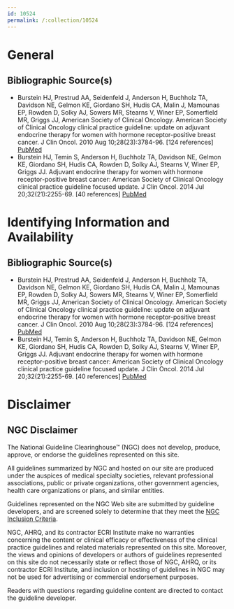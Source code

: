 ```yaml
---
id: 10524
permalink: /:collection/10524
---
```


# General

## Bibliographic Source(s)

- Burstein HJ, Prestrud AA, Seidenfeld J, Anderson H, Buchholz TA, Davidson NE, Gelmon KE, Giordano SH, Hudis CA, Malin J, Mamounas EP, Rowden D, Solky AJ, Sowers MR, Stearns V, Winer EP, Somerfield MR, Griggs JJ, American Society of Clinical Oncology. American Society of Clinical Oncology clinical practice guideline: update on adjuvant endocrine therapy for women with hormone receptor-positive breast cancer. J Clin Oncol. 2010 Aug 10;28(23):3784-96. [124 references] [ PubMed ](http://www.ncbi.nlm.nih.gov/entrez/query.fcgi?cmd=Retrieve&db=pubmed&dopt=Abstract&list_uids=20625130)
- Burstein HJ, Temin S, Anderson H, Buchholz TA, Davidson NE, Gelmon KE, Giordano SH, Hudis CA, Rowden D, Solky AJ, Stearns V, Winer EP, Griggs JJ. Adjuvant endocrine therapy for women with hormone receptor-positive breast cancer: American Society of Clinical Oncology clinical practice guideline focused update. J Clin Oncol. 2014 Jul 20;32(21):2255-69. [40 references] [ PubMed ](http://www.ncbi.nlm.nih.gov/entrez/query.fcgi?cmd=Retrieve&db=pubmed&dopt=Abstract&list_uids=24868023)

# Identifying Information and Availability

## Bibliographic Source(s)

- Burstein HJ, Prestrud AA, Seidenfeld J, Anderson H, Buchholz TA, Davidson NE, Gelmon KE, Giordano SH, Hudis CA, Malin J, Mamounas EP, Rowden D, Solky AJ, Sowers MR, Stearns V, Winer EP, Somerfield MR, Griggs JJ, American Society of Clinical Oncology. American Society of Clinical Oncology clinical practice guideline: update on adjuvant endocrine therapy for women with hormone receptor-positive breast cancer. J Clin Oncol. 2010 Aug 10;28(23):3784-96. [124 references] [ PubMed ](http://www.ncbi.nlm.nih.gov/entrez/query.fcgi?cmd=Retrieve&db=pubmed&dopt=Abstract&list_uids=20625130)
- Burstein HJ, Temin S, Anderson H, Buchholz TA, Davidson NE, Gelmon KE, Giordano SH, Hudis CA, Rowden D, Solky AJ, Stearns V, Winer EP, Griggs JJ. Adjuvant endocrine therapy for women with hormone receptor-positive breast cancer: American Society of Clinical Oncology clinical practice guideline focused update. J Clin Oncol. 2014 Jul 20;32(21):2255-69. [40 references] [ PubMed ](http://www.ncbi.nlm.nih.gov/entrez/query.fcgi?cmd=Retrieve&db=pubmed&dopt=Abstract&list_uids=24868023)

# Disclaimer

## NGC Disclaimer

The National Guideline Clearinghouse™ (NGC) does not develop, produce, approve, or endorse the guidelines represented on this site.

All guidelines summarized by NGC and hosted on our site are produced under the auspices of medical specialty societies, relevant professional associations, public or private organizations, other government agencies, health care organizations or plans, and similar entities.

Guidelines represented on the NGC Web site are submitted by guideline developers, and are screened solely to determine that they meet the [NGC Inclusion Criteria](/help-and-about/summaries/inclusion-criteria).

NGC, AHRQ, and its contractor ECRI Institute make no warranties concerning the content or clinical efficacy or effectiveness of the clinical practice guidelines and related materials represented on this site. Moreover, the views and opinions of developers or authors of guidelines represented on this site do not necessarily state or reflect those of NGC, AHRQ, or its contractor ECRI Institute, and inclusion or hosting of guidelines in NGC may not be used for advertising or commercial endorsement purposes.

Readers with questions regarding guideline content are directed to contact the guideline developer.

